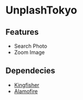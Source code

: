 # UnplashTokyo
## Features
 * Search Photo
 * Zoom Image

## Dependecies
* [Kingfisher](https://github.com/onevcat/Kingfisher)
* [Alamofire](https://github.com/Alamofire/Alamofire)

